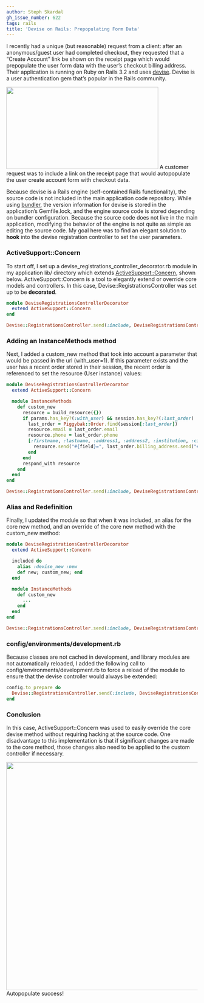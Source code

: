 ```yaml
---
author: Steph Skardal
gh_issue_number: 622
tags: rails
title: 'Devise on Rails: Prepopulating Form Data'
---
```




I recently had a unique (but reasonable) request from a client: after an anonymous/guest user had completed checkout, they requested that a “Create Account” link be shown on the receipt page which would prepopulate the user form data with the user’s checkout billing address. Their application is running on Ruby on Rails 3.2 and uses [devise](https://github.com/plataformatec/devise). Devise is a user authentication gem that’s popular in the Rails community.

<img border="0" height="216" src="/blog/2012/06/08/devise-on-rails-prepopulating-form-data/image-0.png" width="400"/>
A customer request was to include a link on the receipt page that would
 autopopulate the user create account form with checkout data.

Because devise is a Rails engine (self-contained Rails functionality), the source code is not included in the main application code repository. While using [bundler](http://gembundler.com/), the version information for devise is stored in the application’s Gemfile.lock, and the engine source code is stored depending on bundler configuration. Because the source code does not live in the main application, modifying the behavior of the engine is not quite as simple as editing the source code. My goal here was to find an elegant solution to **hook** into the devise registration controller to set the user parameters.

### ActiveSupport::Concern

To start off, I set up a devise_registrations_controller_decorator.rb module in my application lib/ directory which extends [ActiveSupport::Concern](http://www.fakingfantastic.com/2010/09/20/concerning-yourself-with-active-support-concern/), shown below. ActiveSupport::Concern is a tool to elegantly extend or override core models and controllers. In this case, Devise::RegistrationsController was set up to be **decorated**.

```ruby
module DeviseRegistrationsControllerDecorator
  extend ActiveSupport::Concern
end

Devise::RegistrationsController.send(:include, DeviseRegistrationsControllerDecorator)
```

### Adding an InstanceMethods method

Next, I added a custom_new method that took into account a parameter that would be passed in the url (with_user=1). If this parameter exists and the user has a recent order stored in their session, the recent order is referenced to set the resource (User instance) values:

```ruby
module DeviseRegistrationsControllerDecorator
  extend ActiveSupport::Concern

  module InstanceMethods
    def custom_new
      resource = build_resource({})
      if params.has_key?(:with_user) && session.has_key?(:last_order)
        last_order = Piggybak::Order.find(session[:last_order])
        resource.email = last_order.email
        resource.phone = last_order.phone
        [:firstname, :lastname, :address1, :address2, :institution, :city, :state_id, :zip, :country_id].each do |field|
          resource.send("#{field}=", last_order.billing_address.send("#{field}"))
        end
      end
      respond_with resource
    end
  end
end

Devise::RegistrationsController.send(:include, DeviseRegistrationsControllerDecorator)
```

### Alias and Redefinition

Finally, I updated the module so that when it was included, an alias for the core new method, and an override of the core new method with the custom_new method:

```ruby
module DeviseRegistrationsControllerDecorator
  extend ActiveSupport::Concern

  included do
    alias :devise_new :new
    def new; custom_new; end
  end

  module InstanceMethods
    def custom_new
      ...
    end
  end
end

Devise::RegistrationsController.send(:include, DeviseRegistrationsControllerDecorator)
```

### config/environments/development.rb

Because classes are not cached in development, and library modules are not automatically reloaded, I added the following call to config/environments/development.rb to force a reload of the module to ensure that the devise controller would always be extended:

```ruby
config.to_prepare do
  Devise::RegistrationsController.send(:include, DeviseRegistrationsControllerDecorator)
end
```

### Conclusion

In this case, ActiveSupport::Concern was used to easily override the core devise method without requiring hacking at the source code. One disadvantage to this implementation is that if significant changes are made to the core method, those changes also need to be applied to the custom controller if necessary.

<img border="0" src="/blog/2012/06/08/devise-on-rails-prepopulating-form-data/image-1.png" width="600"/>
Autopopulate success!


